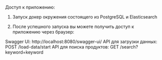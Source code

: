 Доступ к приложению:
1) Запуск докер окружения состоящего из PostgreSQL и Elasticsearch
   
2) После успешного запуска вы можете получить доступ к приложению через браузер:

Swagger UI: http://localhost:8080/swagger-ui/
API для загрузки данных: POST /load-data/start
API для поиска продуктов: GET /search?keyword=keyword

